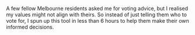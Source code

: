 A few fellow Melbourne residents asked me for voting advice, but I realised my values might not align with theirs. So instead of just telling them who to vote for, I spun up this tool in less than 6 hours to help them make their own informed decisions.
